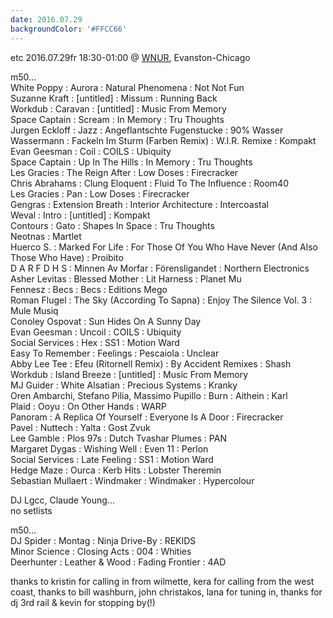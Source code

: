 ```yaml
---
date: 2016.07.29
backgroundColor: '#FFCC66'
---
```


etc 2016.07.29fr 18:30-01:00 @ [WNUR](http://www.wnur.org/), Evanston-Chicago  

m50...  
White Poppy : Aurora : Natural Phenomena : Not Not Fun  
Suzanne Kraft : \[untitled\] : Missum : Running Back  
Workdub : Caravan : \[untitled\] : Music From Memory  
Space Captain : Scream : In Memory : Tru Thoughts  
Jurgen Eckloff : Jazz : Angeflantschte Fugenstucke : 90% Wasser  
Wassermann : Fackeln Im Sturm (Farben Remix) : W.I.R. Remixe : Kompakt  
Evan Geesman : Coil : COILS : Ubiquity  
Space Captain : Up In The Hills : In Memory : Tru Thoughts  
Les Gracies : The Reign After : Low Doses : Firecracker  
Chris Abrahams : Clung Eloquent : Fluid To The Influence : Room40  
Les Gracies : Pan : Low Doses : Firecracker  
Gengras : Extension Breath : Interior Architecture : Intercoastal  
Weval : Intro : \[untitled\] : Kompakt  
Contours : Gato : Shapes In Space : Tru Thoughts  
Neotnas : Martlet  
Huerco S. : Marked For Life : For Those Of You Who Have Never (And Also Those Who Have) : Proibito  
D A R F D H S : Minnen Av Morfar : Förensligandet : Northern Electronics  
Asher Levitas : Blessed Mother : Lit Harness : Planet Mu  
Fennesz : Becs : Becs : Editions Mego  
Roman Flugel : The Sky (According To Sapna) : Enjoy The Silence Vol. 3 : Mule Musiq  
Conoley Ospovat : Sun Hides On A Sunny Day  
Evan Geesman : Uncoil : COILS : Ubiquity  
Social Services : Hex : SS1 : Motion Ward  
Easy To Remember : Feelings : Pescaiola : Unclear  
Abby Lee Tee : Efeu (Ritornell Remix) : By Accident Remixes : Shash  
Workdub : Island Breeze : \[untitled\] : Music From Memory  
MJ Guider : White Alsatian : Precious Systems : Kranky  
Oren Ambarchi, Stefano Pilia, Massimo Pupillo : Burn : Aithein : Karl  
Plaid : Ooyu : On Other Hands : WARP  
Panoram : A Replica Of Yourself : Everyone Is A Door : Firecracker  
Pavel : Nuttech : Yalta : Gost Zvuk  
Lee Gamble : Plos 97s : Dutch Tvashar Plumes : PAN  
Margaret Dygas : Wishing Well : Even 11 : Perlon  
Social Services : Late Feeling : SS1 : Motion Ward  
Hedge Maze : Ourca : Kerb Hits : Lobster Theremin  
Sebastian Mullaert : Windmaker : Windmaker : Hypercolour  

DJ Lgcc, Claude Young...  
no setlists  

m50...  
DJ Spider : Montag : Ninja Drive-By : REKIDS  
Minor Science : Closing Acts : 004 : Whities  
Deerhunter : Leather & Wood : Fading Frontier : 4AD  

thanks to kristin for calling in from wilmette, kera for calling from the west coast, thanks to bill washburn, john christakos, lana for tuning in, thanks for dj 3rd rail & kevin for stopping by(!)